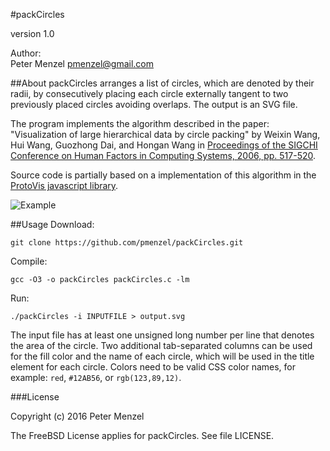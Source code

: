 #packCircles

version 1.0

Author:  
Peter Menzel <pmenzel@gmail.com>   


##About
packCircles arranges a list of circles, which are denoted by their radii,
by consecutively placing each circle externally tangent to two previously placed
circles avoiding overlaps.
The output is an SVG file.

The program implements the algorithm described in the paper:
"Visualization of large hierarchical data by circle packing" 
by Weixin Wang, Hui Wang, Guozhong Dai, and Hongan Wang
in [Proceedings of the SIGCHI Conference on Human Factors in Computing Systems, 2006, pp. 517-520](https://dl.acm.org/citation.cfm?id=1124851).

Source code is partially based on a implementation of this algorithm
in the [ProtoVis javascript library](http://mbostock.github.io/protovis/).

![Example](https://pmenzel.github.com/packCircles/example.png)

##Usage 
Download:
```
git clone https://github.com/pmenzel/packCircles.git
```
Compile:
```
gcc -O3 -o packCircles packCircles.c -lm
```
Run:
```
./packCircles -i INPUTFILE > output.svg
```

The input file has at least one unsigned long number per line that denotes the
area of the circle.  Two additional tab-separated columns can be used for the
fill color and the name of each circle, which will be used in the title element
for each circle.  Colors need to be valid CSS color names, for example: `red`,
`#12AB56`, or `rgb(123,89,12)`.



###License

Copyright (c) 2016 Peter Menzel 

The FreeBSD License applies for packCircles.
See file LICENSE.

